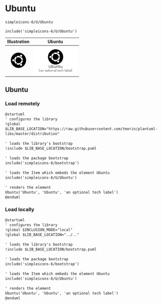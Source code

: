 # Ubuntu


```text
simpleicons-6/U/Ubuntu
```

```text
include('simpleicons-6/U/Ubuntu')
```



| Illustration | Ubuntu |
| :---: | :---: |
| ![illustration for Illustration](../../simpleicons-6/U/Ubuntu.png) | ![illustration for Ubuntu](../../simpleicons-6/U/Ubuntu.Local.png) |




## Ubuntu

### Load remotely
```plantuml
@startuml
' configures the library
!global $LIB_BASE_LOCATION="https://raw.githubusercontent.com/tmorin/plantuml-libs/master/distribution"

' loads the library's bootstrap
!include $LIB_BASE_LOCATION/bootstrap.puml

' loads the package bootstrap
include('simpleicons-6/bootstrap')

' loads the Item which embeds the element Ubuntu
include('simpleicons-6/U/Ubuntu')

' renders the element
Ubuntu('Ubuntu', 'Ubuntu', 'an optional tech label')
@enduml
```

### Load locally
```plantuml
@startuml
' configures the library
!global $INCLUSION_MODE="local"
!global $LIB_BASE_LOCATION="../.."

' loads the library's bootstrap
!include $LIB_BASE_LOCATION/bootstrap.puml

' loads the package bootstrap
include('simpleicons-6/bootstrap')

' loads the Item which embeds the element Ubuntu
include('simpleicons-6/U/Ubuntu')

' renders the element
Ubuntu('Ubuntu', 'Ubuntu', 'an optional tech label')
@enduml
```

